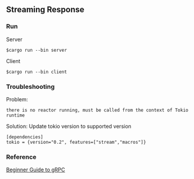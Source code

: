 ## Streaming Response

### Run
Server
```
$cargo run --bin server
```
Client
```
$cargo run --bin client
```
### Troubleshooting
Problem:
```
there is no reactor running, must be called from the context of Tokio runtime
```
Solution: Update tokio version to supported version
```
[dependencies]
tokio = {version="0.2", features=["stream","macros"]}
```

### Reference
[Beginner Guide to gRPC](https://dev.to/anshulgoyal15/a-beginners-guide-to-grpc-with-rust-3c7o)
